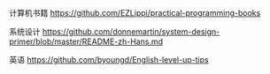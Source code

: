 计算机书籍
https://github.com/EZLippi/practical-programming-books

系统设计
https://github.com/donnemartin/system-design-primer/blob/master/README-zh-Hans.md

英语
https://github.com/byoungd/English-level-up-tips